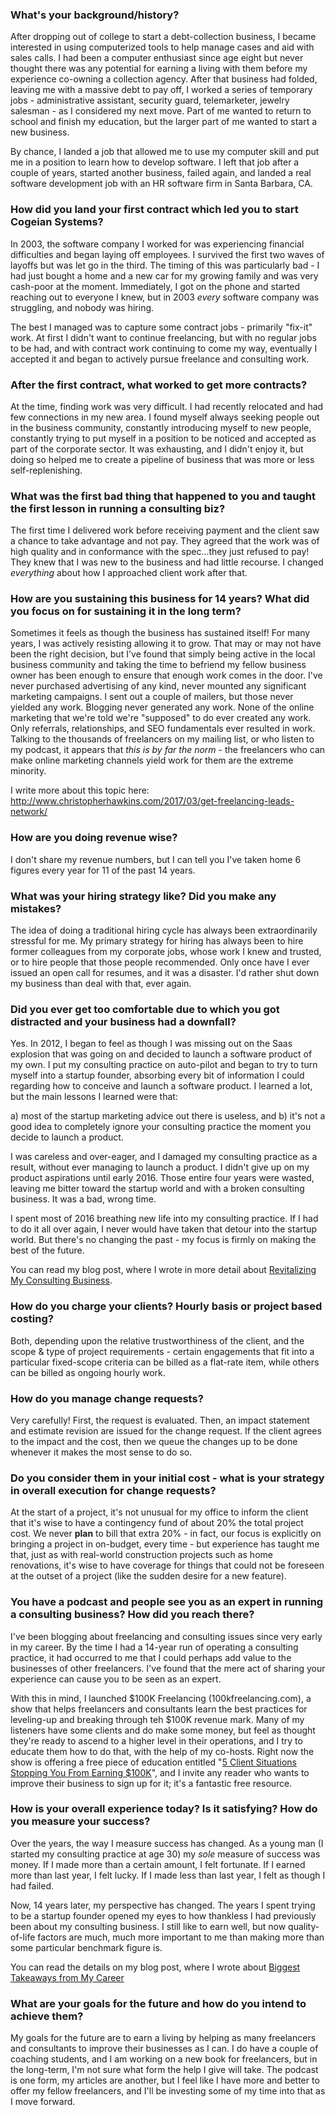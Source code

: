 ### What's your background/history?

After dropping out of college to start a debt-collection business, I became interested in using computerized tools to help manage cases and aid with sales calls. I had been a computer enthusiast since age eight but never thought there was any potential for earning a living with them before my experience co-owning a collection agency. After that business had folded, leaving me with a massive debt to pay off, I worked a series of temporary jobs - administrative assistant, security guard, telemarketer, jewelry salesman - as I considered my next move. Part of me wanted to return to school and finish my education, but the larger part of me wanted to start a new business.

By chance, I landed a job that allowed me to use my computer skill and put me in a position to learn how to develop software. I left that job after a couple of years, started another business, failed again, and landed a real software development job with an HR software firm in Santa Barbara, CA.

### How did you land your first contract which led you to start Cogeian Systems?

In 2003, the software company I worked for was experiencing financial difficulties and began laying off employees. I survived the first two waves of layoffs but was let go in the third. The timing of this was particularly bad - I had just bought a home and a new car for my growing family and was very cash-poor at the moment. Immediately, I got on the phone and started reaching out to everyone I knew, but in 2003 *every* software company was struggling, and nobody was hiring. 

The best I managed was to capture some contract jobs - primarily "fix-it" work. At first I didn't want to continue freelancing, but with no regular jobs to be had, and with contract work continuing to come my way, eventually I accepted it and began to actively pursue freelance and consulting work.

### After the first contract, what worked to get more contracts?

At the time, finding work was very difficult. I had recently relocated and had few connections in my new area. I found myself always seeking people out in the business community, constantly introducing myself to new people, constantly trying to put myself in a position to be noticed and accepted as part of the corporate sector. It was exhausting, and I didn't enjoy it, but doing so helped me to create a pipeline of business that was more or less self-replenishing.

### What was the first bad thing that happened to you and taught the first lesson in running a consulting biz?

The first time I delivered work before receiving payment and the client saw a chance to take advantage and not pay. They agreed that the work was of high quality and in conformance with the spec...they just refused to pay! They knew that I was new to the business and had little recourse. I changed *everything* about how I approached client work after that.

### How are you sustaining this business for 14 years? What did you focus on for sustaining it in the long term?

Sometimes it feels as though the business has sustained itself! For many years, I was actively resisting allowing it to grow. That may or may not have been the right decision, but I've found that simply being active in the local business community and taking the time to befriend my fellow business owner has been enough to ensure that enough work comes in the door. I've never purchased advertising of any kind, never mounted any significant marketing campaigns. I sent out a couple of mailers, but those never yielded any work. Blogging never generated any work. None of the online marketing that we're told we're "supposed" to do ever created any work. Only referrals, relationships, and SEO fundamentals ever resulted in work. Talking to the thousands of freelancers on my mailing list, or who listen to my podcast, it appears that _this is by far the norm_ - the freelancers who can make online marketing channels yield work for them are the extreme minority.

I write more about this topic here: http://www.christopherhawkins.com/2017/03/get-freelancing-leads-network/

### How are you doing revenue wise?

I don't share my revenue numbers, but I can tell you I've taken home 6 figures every year for 11 of the past 14 years.

### What was your hiring strategy like? Did you make any mistakes?

The idea of doing a traditional hiring cycle has always been extraordinarily stressful for me. My primary strategy for hiring has always been to hire former colleagues from my corporate jobs, whose work I knew and trusted, or to hire people that those people recommended. Only once have I ever issued an open call for resumes, and it was a disaster. I'd rather shut down my business than deal with that, ever again.

### Did you ever get too comfortable due to which you got distracted and your business had a downfall?

Yes. In 2012, I began to feel as though I was missing out on the Saas explosion that was going on and decided to launch a software product of my own. I put my consulting practice on auto-pilot and began to try to turn myself into a startup founder, absorbing every bit of information I could regarding how to conceive and launch a software product. I learned a lot, but the main lessons I learned were that:

a) most of the startup marketing advice out there is useless, and 
b) it's not a good idea to completely ignore your consulting practice the moment you decide to launch a product. 

I was careless and over-eager, and I damaged my consulting practice as a result, without ever managing to launch a product. I didn't give up on my product aspirations until early 2016. Those entire four years were wasted, leaving me bitter toward the startup world and with a broken consulting business. It was a bad, wrong time.

I spent most of 2016 breathing new life into my consulting practice. If I had to do it all over again, I never would have taken that detour into the startup world. But there's no changing the past - my focus is firmly on making the best of the future.

You can read my blog post, where I wrote in more detail about [Revitalizing My Consulting Business](http://www.christopherhawkins.com/2016/09/full-focus-consulting-re-energized-business/).

### How do you charge your clients? Hourly basis or project based costing?

Both, depending upon the relative trustworthiness of the client, and the scope & type of project requirements - certain engagements that fit into a particular fixed-scope criteria can be billed as a flat-rate item, while others can be billed as ongoing hourly work.

### How do you manage change requests?

Very carefully! First, the request is evaluated. Then, an impact statement and estimate revision are issued for the change request. If the client agrees to the impact and the cost, then we queue the changes up to be done whenever it makes the most sense to do so.

### Do you consider them in your initial cost - what is your strategy in overall execution for change requests?

At the start of a project, it's not unusual for my office to inform the client that it's wise to have a contingency fund of about 20% the total project cost. We never **plan** to bill that extra 20% - in fact, our focus is explicitly on bringing a project in on-budget, every time - but experience has taught me that, just as with real-world construction projects such as home renovations, it's wise to have coverage for things that could not be foreseen at the outset of a project (like the sudden desire for a new feature).


### You have a podcast and people see you as an expert in running a consulting business? How did you reach there?

I've been blogging about freelancing and consulting issues since very early in my career. By the time I had a 14-year run of operating a consulting practice, it had occurred to me that I could perhaps add value to the businesses of other freelancers. I've found that the mere act of sharing your experience can cause you to be seen as an expert. 

With this in mind, I launched $100K Freelancing (100kfreelancing.com), a show that helps freelancers and consultants learn the best practices for leveling-up and breaking through teh $100K revenue mark. Many of my listeners have some clients and do make some money, but feel as thought they're ready to ascend to a higher level in their operations, and I try to educate them how to do that, with the help of my co-hosts. Right now the show is offering a free piece of education entitled "[5 Client Situations Stopping You From Earning $100K](http://www.100kfreelancing.com/5-client-problems-stopping-earning-100k/)", and I invite any reader who wants to improve their business to sign up for it; it's a fantastic free resource.

### How is your overall experience today? Is it satisfying? How do you measure your success?

Over the years, the way I measure success has changed. As a young man (I started my consulting practice at age 30) my *sole* measure of success was money. If I made more than a certain amount, I felt fortunate. If I earned more than last year, I felt lucky. If I made less than last year, I felt as though I had failed.

Now, 14 years later, my perspective has changed. The years I spent trying to be a startup founder opened my eyes to how thankless I had previously been about my consulting business. I still like to earn well, but now quality-of-life factors are much, much more important to me than making more than some particular benchmark figure is.

You can read the details on my blog post, where I wrote about [Biggest Takeaways from My Career](http://www.christopherhawkins.com/2015/03/12-things-learned-12-years-freelancing/)

### What are your goals for the future and how do you intend to achieve them?

My goals for the future are to earn a living by helping as many freelancers and consultants to improve their businesses as I can. I do have a couple of coaching students, and I am working on a new book for freelancers, but in the long-term, I'm not sure what form the help I give will take. The podcast is one form, my articles are another, but I feel like I have more and better to offer my fellow freelancers, and I'll be investing some of my time into that as I move forward.
